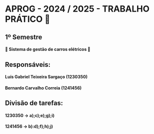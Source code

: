 # APROG - 2024 / 2025 - TRABALHO PRÁTICO 🤔
## 1º Semestre

#### 🚙 Sistema de gestão de carros elétricos 🚙

## Responsáveis:
#### Luís Gabriel Teixeira Sargaço (1230350) 
#### Bernardo Carvalho Correia (1241456)

## Divisão de tarefas:
#### 1230350 -> a);c);e);g);i)
#### 1241456 -> b):d);f);h);j)

